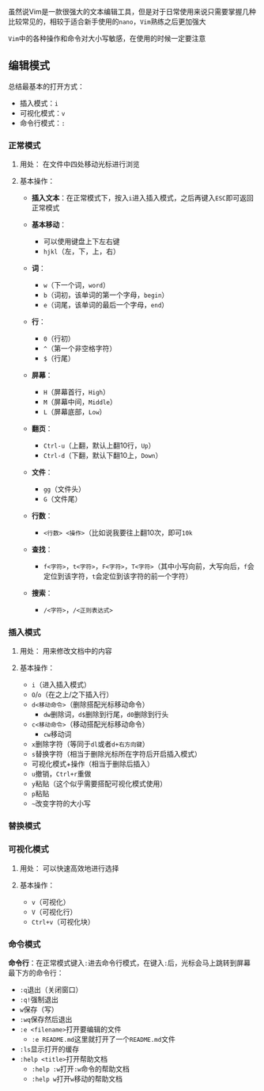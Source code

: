 虽然说Vim是一款很强大的文本编辑工具，但是对于日常使用来说只需要掌握几种比较常见的，相较于适合新手使用的`nano`，`Vim`熟练之后更加强大

`Vim`中的各种操作和命令对大小写敏感，在使用的时候一定要注意
## 编辑模式

总结最基本的打开方式：

- 插入模式：`i`
- 可视化模式：`v`
- 命令行模式：`:`

### 正常模式

1. 用处：
	在文件中四处移动光标进行浏览

2. 基本操作：
	- **插入文本**：在正常模式下，按入`i`进入插入模式，之后再键入`ESC`即可返回正常模式

	- **基本移动**：
		- 可以使用键盘上下左右键
		- `hjkl`（左，下，上，右）
	- **词**：
		- `w`（下一个词，`word`）
		- `b`（词初，该单词的第一个字母，`begin`）
		- `e`（词尾，该单词的最后一个字母，`end`）
	- **行**：
		- `0`（行初）
		- `^`（第一个非空格字符）
		- `$`（行尾）
	- **屏幕**：
		- `H`（屏幕首行，`High`）
		- `M`（屏幕中间，`Middle`）
		- `L`（屏幕底部，`Low`）
	- **翻页**：
		- `Ctrl-u`（上翻，默认上翻10行，`Up`）
		- `Ctrl-d`（下翻，默认下翻10上，`Down`）
	- **文件**：
		- `gg`（文件头）
		- `G`（文件尾）
	- **行数**：
		- `<行数> <操作>`（比如说我要往上翻10次，即可`10k`
	- **查找**：
		- `f<字符>`，`t<字符>`，`F<字符>`，`T<字符>`（其中小写向前，大写向后，`f`会定位到该字符，`t`会定位到该字符的前一个字符）
	- **搜索**：
		- `/<字符>`，`/<正则表达式>`
### 插入模式

1. 用处：
	用来修改文档中的内容

2. 基本操作：
	- `i`（进入插入模式）
	- `O`/`o`（在之上/之下插入行）
	- `d<移动命令>`（删除搭配光标移动命令）
		- `dw`删除词，`d$`删除到行尾，`d0`删除到行头
	- `c<移动命令>`（移动搭配光标移动命令）
		- `cw`移动词
	- `x`删除字符（等同于`dl`或者`d+右方向键`）
	- `s`替换字符（相当于删除光标所在字符后开启插入模式）
	- 可视化模式+操作（相当于删除后插入）
	- `u`撤销，`Ctrl+r`重做
	- `y`粘贴（这个似乎需要搭配可视化模式使用）
	- `p`粘贴
	- `~`改变字符的大小写

### 替换模式

### 可视化模式

1. 用处：
	可以快速高效地进行选择

2. 基本操作：
	- `v`（可视化）
	- `V`（可视化行）
	- `Ctrl+v`（可视化块）

### 命令模式

**命令行**：在正常模式键入`:`进去命令行模式，在键入`:`后，光标会马上跳转到屏幕最下方的命令行：
-  `:q`退出（关闭窗口）
- `:q!`强制退出
- `w`保存（写）
- `:wq`保存然后退出
- `:e <filename>`打开要编辑的文件
	- `:e README.md`这里就打开了一个`README.md`文件
- `:ls`显示打开的缓存
- `:help <title>`打开帮助文档
	- `:help :w`打开`:w`命令的帮助文档
	- `:help w`打开`w`移动的帮助文档